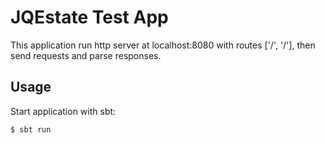 # JQEstate Test App

This application run http server at localhost:8080 with routes ['/', '/<int>'], then send requests and parse responses.

## Usage

Start application with sbt:

```
$ sbt run
```
